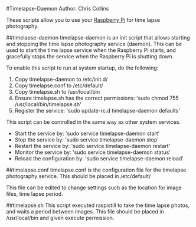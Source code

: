 #Timelapse-Daemon
Author: Chris Collins 

These scripts allow you to use your [Raspberry Pi](www.raspberrypi.org) for time lapse photography.

##timelapse-daemon
timelapse-daemon is an init script that allows starting and stopping the time lapse photography service (daemon).  This can be used to start the time lapse service when the Raspberry Pi starts, and gracefully stops the service when the Raspberry Pi is shutting down.

To enable this script to run at system startup, do the following:
1. Copy timelapse-daemon to /etc/init.d/
2. Copy timelapse.conf to /etc/default/
3. Copy timelapse.sh to /usr/local/bin
4. Ensure timelapse.sh has the correct permissions:
    'sudo chmod 755 /usr/local/bin/timelapse.sh'
5. Register the service:
    'sudo update-rc.d timelapse-daemon defaults'
    
This script can be controlled in the same way as other system services.
- Start the service by:           'sudo service timelapse-daemon start'
- Stop the service by:            'sudo service timelapse-daemon stop'
- Restart the service by:         'sudo service timelapse-daemon restart'
- Monitor the service by:         'sudo service timelapse-daemon status'
- Reload the configuration by:    'sudo service timelapse-daemon reload'

##timelapse.conf
timelapse.conf is the configuration file for the timelapse photography service.  This should be placed in /etc/default/

This file can be edited to change settings such as the location for image files, time lapse period.

##timelapse.sh
This script executed raspistill to take the time lapse photos, and waits a period between images.  This file should be placed in /usr/local/bin and given execute permission.

